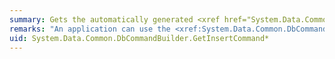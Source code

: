 ```yaml
---
summary: Gets the automatically generated <xref href="System.Data.Common.DbCommand"></xref> object required to perform insertions at the data source.
remarks: "An application can use the <xref:System.Data.Common.DbCommandBuilder.GetInsertCommand%2A> method for informational or troubleshooting purposes because it returns the text of the <xref:System.Data.Common.DbCommand> object to be executed.  \n  \n You can also use <xref:System.Data.Common.DbCommandBuilder.GetInsertCommand%2A> as the basis of a modified command. For example, you might call <xref:System.Data.Common.DbCommandBuilder.GetInsertCommand%2A> and modify command text, and then explicitly set that on the <xref:System.Data.Common.DbDataAdapter>.  \n  \n After the SQL statement is first generated, the application must explicitly call <xref:System.Data.Common.DbCommandBuilder.RefreshSchema%2A> if it changes the statement in any way. Otherwise, the <xref:System.Data.Common.DbCommandBuilder.GetInsertCommand%2A> will still be using information from the previous statement, which might not be correct. The SQL statements are first generated either when the application calls <xref:System.Data.Common.DbDataAdapter.Update%2A> or <xref:System.Data.Common.DbCommandBuilder.GetInsertCommand%2A>.  \n  \n The default behavior, when generating parameter names, is to use @p1, @p2, and so on for the various parameters. If the overloaded version of <xref:System.Data.Common.DbCommandBuilder.GetInsertCommand%2A> allows you to specify this behavior, you can cause the <xref:System.Data.Common.DbCommandBuilder> to generate parameters based on the column names instead."
uid: System.Data.Common.DbCommandBuilder.GetInsertCommand*
---
```

